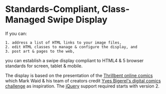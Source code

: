 # Standards-Compliant, Class-Managed Swipe Display

If you can:

	1. address a list of HTML links to your image files,
	2. edit HTML classes to manage & configure the display, and
	3. post art & pages to the web,

you can establish a swipe display compliant to HTML4 & 5 browser standards for screen, tablet &amp; mobile.

The display is based on the presentation of the [Thrillbent online comics](http://thrillbent.com) which Mark Waid &amp; his team of creators credit [Yves Bigerel's digital comics challenge](http://www.deviantart.com/balak01/art/about-DIGITAL-COMICS-111966969) as inspiration. The [jQuery](http://code.jquery.com/jquery/) support required starts with version 2.
